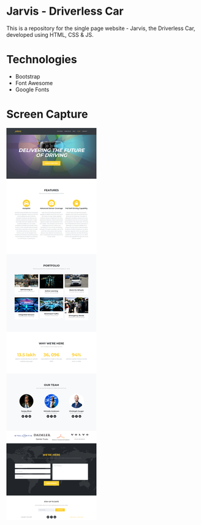 # Jarvis - Driverless Car
This is a repository for the single page website - Jarvis, the Driverless Car, developed using HTML, CSS &amp; JS. 

# Technologies
* Bootstrap
* Font Awesome
* Google Fonts

# Screen Capture
![Here is a screenshot of what it looks like](screencapture.png)

